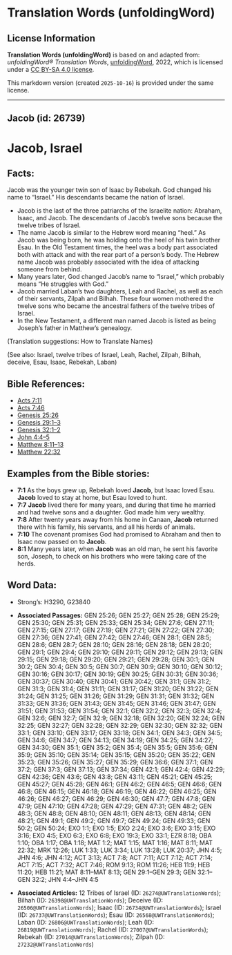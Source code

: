 # Translation Words (unfoldingWord)

## License Information

**Translation Words (unfoldingWord)** is based on and adapted from: _unfoldingWord® Translation Words_, [unfoldingWord](https://unfoldingword.org/utw), 2022, which is licensed under a [CC BY-SA 4.0 license](https://creativecommons.org/licenses/by-sa/4.0/legalcode.en).

This markdown version (created `2025-10-16`) is provided under the same license.



--------------------------------

## Jacob (id: 26739)

Jacob, Israel
=============

Facts:
------

Jacob was the younger twin son of Isaac by Rebekah. God changed his name to “Israel.” His descendants became the nation of Israel.

* Jacob is the last of the three patriarchs of the Israelite nation: Abraham, Isaac, and Jacob. The descendants of Jacob’s twelve sons because the twelve tribes of Israel.
* The name Jacob is similar to the Hebrew word meaning “heel.” As Jacob was being born, he was holding onto the heel of his twin brother Esau. In the Old Testament times, the heel was a body part associated both with attack and with the rear part of a person’s body. The Hebrew name Jacob was probably associated with the idea of attacking someone from behind.
* Many years later, God changed Jacob’s name to “Israel,” which probably means “He struggles with God.”
* Jacob married Laban’s two daughters, Leah and Rachel, as well as each of their servants, Zilpah and Bilhah. These four women mothered the twelve sons who became the ancestral fathers of the twelve tribes of Israel.
* In the New Testament, a different man named Jacob is listed as being Joseph’s father in Matthew’s genealogy.

(Translation suggestions: How to Translate Names)

(See also: Israel, twelve tribes of Israel, Leah, Rachel, Zilpah, Bilhah, deceive, Esau, Isaac, Rebekah, Laban)

Bible References:
-----------------

* [Acts 7:11](https://ref.ly/Acts7:11)
* [Acts 7:46](https://ref.ly/Acts7:46)
* [Genesis 25:26](https://ref.ly/Gen25:26)
* [Genesis 29:1–3](https://ref.ly/Gen29:1-Gen29:3)
* [Genesis 32:1–2](https://ref.ly/Gen32:1-Gen32:2)
* [John 4:4–5](https://ref.ly/John4:4-John4:5)
* [Matthew 8:11–13](https://ref.ly/Matt8:11-Matt8:13)
* [Matthew 22:32](https://ref.ly/Matt22:32)

Examples from the Bible stories:
--------------------------------

* **7:1** As the boys grew up, Rebekah loved **Jacob**, but Isaac loved Esau. **Jacob** loved to stay at home, but Esau loved to hunt.
* **7:7** **Jacob** lived there for many years, and during that time he married and had twelve sons and a daughter. God made him very wealthy.
* **7:8** After twenty years away from his home in Canaan, **Jacob** returned there with his family, his servants, and all his herds of animals.
* **7:10** The covenant promises God had promised to Abraham and then to Isaac now passed on to **Jacob**.
* **8:1** Many years later, when **Jacob** was an old man, he sent his favorite son, Joseph, to check on his brothers who were taking care of the herds.

Word Data:
----------

* Strong’s: H3290, G23840

* **Associated Passages:** GEN 25:26; GEN 25:27; GEN 25:28; GEN 25:29; GEN 25:30; GEN 25:31; GEN 25:33; GEN 25:34; GEN 27:6; GEN 27:11; GEN 27:15; GEN 27:17; GEN 27:19; GEN 27:21; GEN 27:22; GEN 27:30; GEN 27:36; GEN 27:41; GEN 27:42; GEN 27:46; GEN 28:1; GEN 28:5; GEN 28:6; GEN 28:7; GEN 28:10; GEN 28:16; GEN 28:18; GEN 28:20; GEN 29:1; GEN 29:4; GEN 29:10; GEN 29:11; GEN 29:12; GEN 29:13; GEN 29:15; GEN 29:18; GEN 29:20; GEN 29:21; GEN 29:28; GEN 30:1; GEN 30:2; GEN 30:4; GEN 30:5; GEN 30:7; GEN 30:9; GEN 30:10; GEN 30:12; GEN 30:16; GEN 30:17; GEN 30:19; GEN 30:25; GEN 30:31; GEN 30:36; GEN 30:37; GEN 30:40; GEN 30:41; GEN 30:42; GEN 31:1; GEN 31:2; GEN 31:3; GEN 31:4; GEN 31:11; GEN 31:17; GEN 31:20; GEN 31:22; GEN 31:24; GEN 31:25; GEN 31:26; GEN 31:29; GEN 31:31; GEN 31:32; GEN 31:33; GEN 31:36; GEN 31:43; GEN 31:45; GEN 31:46; GEN 31:47; GEN 31:51; GEN 31:53; GEN 31:54; GEN 32:1; GEN 32:2; GEN 32:3; GEN 32:4; GEN 32:6; GEN 32:7; GEN 32:9; GEN 32:18; GEN 32:20; GEN 32:24; GEN 32:25; GEN 32:27; GEN 32:28; GEN 32:29; GEN 32:30; GEN 32:32; GEN 33:1; GEN 33:10; GEN 33:17; GEN 33:18; GEN 34:1; GEN 34:3; GEN 34:5; GEN 34:6; GEN 34:7; GEN 34:13; GEN 34:19; GEN 34:25; GEN 34:27; GEN 34:30; GEN 35:1; GEN 35:2; GEN 35:4; GEN 35:5; GEN 35:6; GEN 35:9; GEN 35:10; GEN 35:14; GEN 35:15; GEN 35:20; GEN 35:22; GEN 35:23; GEN 35:26; GEN 35:27; GEN 35:29; GEN 36:6; GEN 37:1; GEN 37:2; GEN 37:3; GEN 37:13; GEN 37:34; GEN 42:1; GEN 42:4; GEN 42:29; GEN 42:36; GEN 43:6; GEN 43:8; GEN 43:11; GEN 45:21; GEN 45:25; GEN 45:27; GEN 45:28; GEN 46:1; GEN 46:2; GEN 46:5; GEN 46:6; GEN 46:8; GEN 46:15; GEN 46:18; GEN 46:19; GEN 46:22; GEN 46:25; GEN 46:26; GEN 46:27; GEN 46:29; GEN 46:30; GEN 47:7; GEN 47:8; GEN 47:9; GEN 47:10; GEN 47:28; GEN 47:29; GEN 47:31; GEN 48:2; GEN 48:3; GEN 48:8; GEN 48:10; GEN 48:11; GEN 48:13; GEN 48:14; GEN 48:21; GEN 49:1; GEN 49:2; GEN 49:7; GEN 49:24; GEN 49:33; GEN 50:2; GEN 50:24; EXO 1:1; EXO 1:5; EXO 2:24; EXO 3:6; EXO 3:15; EXO 3:16; EXO 4:5; EXO 6:3; EXO 6:8; EXO 19:3; EXO 33:1; EZR 8:18; OBA 1:10; OBA 1:17; OBA 1:18; MAT 1:2; MAT 1:15; MAT 1:16; MAT 8:11; MAT 22:32; MRK 12:26; LUK 1:33; LUK 3:34; LUK 13:28; LUK 20:37; JHN 4:5; JHN 4:6; JHN 4:12; ACT 3:13; ACT 7:8; ACT 7:11; ACT 7:12; ACT 7:14; ACT 7:15; ACT 7:32; ACT 7:46; ROM 9:13; ROM 11:26; HEB 11:9; HEB 11:20; HEB 11:21; MAT 8:11–MAT 8:13; GEN 29:1–GEN 29:3; GEN 32:1–GEN 32:2; JHN 4:4–JHN 4:5
* **Associated Articles:** 12 Tribes of Israel (ID: `26274@UWTranslationWords`); Bilhah (ID: `26398@UWTranslationWords`); Deceive (ID: `26506@UWTranslationWords`); Isaac (ID: `26734@UWTranslationWords`); Israel (ID: `26737@UWTranslationWords`); Esau (ID: `26568@UWTranslationWords`); Laban (ID: `26806@UWTranslationWords`); Leah (ID: `26819@UWTranslationWords`); Rachel (ID: `27007@UWTranslationWords`); Rebekah (ID: `27014@UWTranslationWords`); Zilpah (ID: `27232@UWTranslationWords`)

